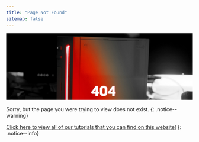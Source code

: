 ```yaml
---
title: "Page Not Found"
sitemap: false
---
```


![](/images/main-pages/Wii_Red_404.jpg)

Sorry, but the page you were trying to view does not exist.
{: .notice--warning}

[Click here to view all of our tutorials that you can find on this website!](site-navigation)
{: .notice--info}
